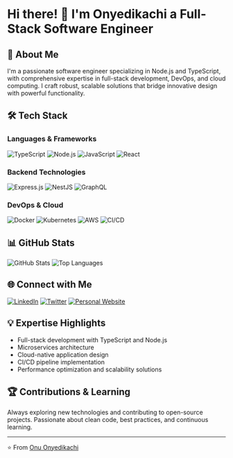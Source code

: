 # Hi there! 👋 I'm  Onyedikachi a Full-Stack Software Engineer

## 🚀 About Me
I'm a passionate software engineer specializing in Node.js and TypeScript, with comprehensive expertise in full-stack development, DevOps, and cloud computing. I craft robust, scalable solutions that bridge innovative design with powerful functionality.

## 🛠️ Tech Stack

### Languages & Frameworks
![TypeScript](https://img.shields.io/badge/TypeScript-007ACC?style=for-the-badge&logo=typescript&logoColor=white)
![Node.js](https://img.shields.io/badge/Node.js-43853D?style=for-the-badge&logo=node.js&logoColor=white)
![JavaScript](https://img.shields.io/badge/JavaScript-F7DF1E?style=for-the-badge&logo=javascript&logoColor=black)
![React](https://img.shields.io/badge/React-20232A?style=for-the-badge&logo=react&logoColor=61DAFB)

### Backend Technologies
![Express.js](https://img.shields.io/badge/Express.js-404D59?style=for-the-badge)
![NestJS](https://img.shields.io/badge/NestJS-E0234E?style=for-the-badge&logo=nestjs&logoColor=white)
![GraphQL](https://img.shields.io/badge/GraphQL-E10098?style=for-the-badge&logo=graphql&logoColor=white)

### DevOps & Cloud
![Docker](https://img.shields.io/badge/Docker-2CA5E0?style=for-the-badge&logo=docker&logoColor=white)
![Kubernetes](https://img.shields.io/badge/Kubernetes-326CE5?style=for-the-badge&logo=kubernetes&logoColor=white)
![AWS](https://img.shields.io/badge/Amazon_AWS-232F3E?style=for-the-badge&logo=amazon-aws&logoColor=white)
![CI/CD](https://img.shields.io/badge/CI/CD-Pipelines-007ACC?style=for-the-badge)

## 📊 GitHub Stats
![GitHub Stats](https://github-readme-stats.vercel.app/api?username=St-Pardon&show_icons=true&theme=radical)
![Top Languages](https://github-readme-stats.vercel.app/api/top-langs/?username=St-pardon&layout=compact&theme=radical)

## 🌐 Connect with Me
[![LinkedIn](https://img.shields.io/badge/LinkedIn-0077B5?style=for-the-badge&logo=linkedin&logoColor=white)]([https://www.linkedin.com/in/yourusername](https://www.linkedin.com/in/onyedikachi-onu-374a8512a/))
[![Twitter](https://img.shields.io/badge/Twitter-1DA1F2?style=for-the-badge&logo=twitter&logoColor=white)](https://twitter.com/st_Pardon)
[![Personal Website](https://img.shields.io/badge/Website-3b5998?style=for-the-badge&logo=google-chrome&logoColor=white)](https://www.St-Pardon.netlify.app)

## 💡 Expertise Highlights
- Full-stack development with TypeScript and Node.js
- Microservices architecture
- Cloud-native application design
- CI/CD pipeline implementation
- Performance optimization and scalability solutions

## 🏆 Contributions & Learning
Always exploring new technologies and contributing to open-source projects. Passionate about clean code, best practices, and continuous learning.

---

⭐️ From [Onu Onyedikachi](https://github.com/St-Pardon)

